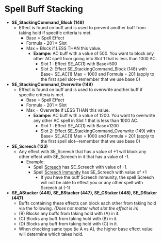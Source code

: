 # Spell Buff Stacking



* **SE\_StackingCommand\_Block (148)**
  * Effect is found on buff and is used to prevent another buff from taking hold if specific criteria is met.
    * Base = Spell Effect
    * Formula - 201 = Slot
    * Max = Block if LESS THAN this value.
      * **Exampe:** AC buff with a value of 500. You want to block any other AC spell from going into Slot 1 that is less than 1000 AC.
        * Slot 1 : Effect SE\_AC(1) with Base=500&#x20;
        * Slot 2:  Effect SE\_StackingCommand\_Block (148) with Base= SE\_AC(1) Max = 1000 and Formula = 201 (apply to the first spell slot--remember that we use base 0)
* **SE\_StackingCommand\_Overwrite (149)**
  * Effect is found on buff and is used to overwrite another buff if specific criteria is met.
    * Base = Spell Effect
    * Formula - 201 = Slot
    * Max = Overwrite if LESS THAN this value.
      * **Exampe:** AC buff with a value of 1200. You want to overwrite any other AC spell in Slot 1 that is less than 1000 AC.
        * Slot 1 : Effect SE\_AC(1) with Base=1200&#x20;
        * Slot 2:  Effect SE\_StackingCommand\_Overwrite (149) with Base= SE\_AC(1) Max = 1000 and Formula = 201 (apply to the first spell slot--remember that we use base 0)
* **SE\_Screech (123)**
  * Any effect with SE\_Screech that has a value of +1 will block any other effect with SE\_Screech in it that has a value of -1.
    * Example:
      * Spell [Screech](http://lucy.allakhazam.com/spell.html?id=1383\&source=Live) has SE\_Screech with value of -1.&#x20;
      * Spell [Screech Immunity](http://lucy.allakhazam.com/spell.html?id=2785\&source=Live) has SE\_Screech with value of +1
        * If you have the buff Screech Immunity, the spell Screech will not be able to effect you or any other spell with Screech at (-1)
* **SE\_AStacker (446), SE\_BStacker (447), SE\_CStaker (448), SE\_DStaker (447)**&#x20;
  * Buffs containing these effects can block each other from taking hold via the following. _(Does not matter what slot the effect is in)_
  * (B) Blocks any buffs from taking hold with (A) in it.
  * (C) Blocks any buff from taking hold with (B) in it.
  * (D) Blocks any buff from taking hold with (C) in it.
  * When checking same type (ie A vs A), the higher base effect value will determine which takes hold.

